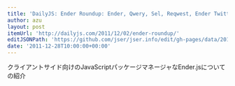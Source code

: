 ```yaml
---
title: 'DailyJS: Ender Roundup: Ender, Qwery, Sel, Reqwest, Ender Twitter Bootstrap, CalEnder'
author: azu
layout: post
itemUrl: 'http://dailyjs.com/2011/12/02/ender-roundup/'
editJSONPath: 'https://github.com/jser/jser.info/edit/gh-pages/data/2011/12/index.json'
date: '2011-12-28T10:00:00+00:00'
---
```

クライアントサイド向けのJavaScriptパッケージマネージャなEnder.jsについての紹介
